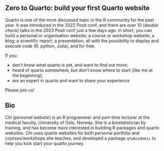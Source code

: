 ## Zero to Quarto: build your first Quarto website

Quarto is one of the most discussed topic in the R community for the past year. It was introduced in the 2022 Posit conf, and there are over 10 (*double check*) talks in the 2023 Posit conf just a few days ago. In short, you can build a personal or organisation website; a course or workshop website; a blog; a scientific report; a presentation; all with the possibility to display and execute code (R, python, Julia), and for free. 

If you:

* don't know what quarto is yet, and want to find out more;
* heard of quarto somewhere, but don't know where to start (like me at the beginning);
* are an expert in quarto and want to share your experience

Please join us! 


## Bio

Chi (*personal website*) is an R programmer and part-time lecturer at the medical faculty, University of Oslo, Norway. She is a biostatistician by training, and has become more interested in building R packages and quarto websites. Chi uses quarto websites for both personal portfolio and courses/workshops she teaches, and developed a package `qtwAcademic` 
to help you kick start your quarto journey.








